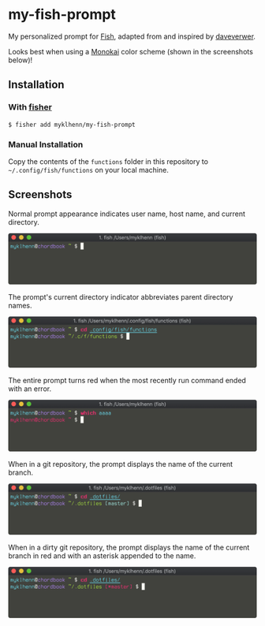 # my-fish-prompt

My personalized prompt for [Fish], adapted from and inspired by [daveverwer].

Looks best when using a [Monokai] color scheme (shown in the screenshots below)!

## Installation

### With [fisher]

```console
$ fisher add myklhenn/my-fish-prompt
```

### Manual Installation

Copy the contents of the `functions` folder in this repository to `~/.config/fish/functions` on your local machine.

## Screenshots

Normal prompt appearance indicates user name, host name, and current directory.

![prompt-normal]

The prompt's current directory indicator abbreviates parent directory names.

![prompt-directories]

The entire prompt turns red when the most recently run command ended with an error.

![prompt-error-status]

When in a git repository, the prompt displays the name of the current branch.

![prompt-repo-clean]

When in a dirty git repository, the prompt displays the name of the current branch in red and with an asterisk appended to the name.

![prompt-repo-dirty]

[Fish]: https://fishshell.com
[daveverwer]: https://github.com/robbyrussell/oh-my-zsh/wiki/Themes#daveverwer
[Monokai]: https://tmtheme-editor.herokuapp.com/#!/editor/theme/Monokai
[fisher]: https://github.com/jorgebucaran/fisher

[prompt-normal]: img/prompt-normal.png
[prompt-directories]: img/prompt-directories.png
[prompt-error-status]: img/prompt-error-status.png
[prompt-repo-clean]: img/prompt-repo-clean.png
[prompt-repo-dirty]: img/prompt-repo-dirty.png
